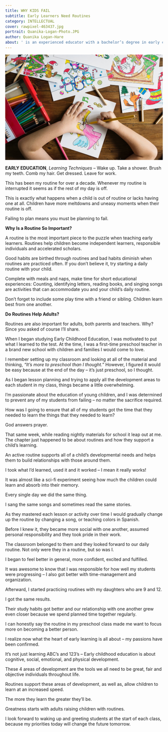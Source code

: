 ```yaml
---
title: WHY KIDS FAIL
subtitle: Early Learners Need Routines
category: INTELLECTUAL
cover: rawpixel-463437.jpg
portrait: Quanika-Logan-Photo.JPG
author: Quanika Logan-Hare
about: ' is an experienced educator with a bachelor’s degree in early childhood education administration. She is an advocate for children coping with impoverished conditions. She is motivated by her aspiration to touch the hearts and develop the minds of young children.'
---
```


![unsplash.com](./rawpixel-463437.jpg)

**EARLY EDUCATION**, *Learning Techniques* – Wake up. Take a shower. Brush my teeth. Comb my hair. Get dressed. Leave for work. 

This has been my routine for over a decade. Whenever my routine is interrupted it seems as if the rest of my day is off. 

This is exactly what happens when a child is out of routine or lacks having one at all. Children have more meltdowns and uneasy moments when their routine is off. 

Failing to plan means you must be planning to fail.

**Why Is a Routine So Important?** 

A routine is the most important piece to the puzzle when teaching early learners. Routines help children become independent learners, responsible individuals and accelerated scholars. 

Good habits are birthed through routines and bad habits diminish when routines are practiced often.  If you don’t believe it, try starting a daily routine with your child. 

Complete with meals and naps, make time for short educational experiences: Counting, identifying letters, reading books, and singing songs are activities that can accommodate you and your child’s daily routine. 

Don’t forget to include some play time with a friend or sibling. Children learn best from one another.

**Do Routines Help Adults?**

Routines are also important for adults, both parents and teachers. Why?  Since you asked of course I’ll share.  

When I began studying Early Childhood Education, I was motivated to put what I learned to the test. At the time, I was a first-time preschool teacher in a brand new school with children and families I would come to love. 

I remember setting up my classroom and looking at all of the material and thinking, *“It’s more to preschool than I thought.”* However, I figured it would be easy because at the end of the day – it’s just preschool, so I thought.

As I began lesson planning and trying to apply all the development areas to each student in my class, things became a little overwhelming.  

I’m passionate about the education of young children, and I was determined to prevent any of my students from failing – no matter the sacrifice required.

How was I going to ensure that all of my students got the time that they needed to learn the things that they needed to learn?  

God answers prayer.

That same week, while reading nightly materials for school it leap out at me. The chapter just happened to be about routines and how they support a child’s learning. 

An active routine supports all of a child’s developmental needs and helps them to build relationships with those around them.

I took what I’d learned, used it and it worked – I mean it really works! 

It was almost like a sci-fi experiment seeing how much the children could learn and absorb into their memory.

Every single day we did the same thing. 

I sang the same songs and sometimes read the same stories. 

As they mastered each lesson or activity over time I would gradually change up the routine by changing a song, or teaching colors in Spanish. 

Before I knew it, they became more social with one another, assumed personal responsibility and they took pride in their work. 

The classroom belonged to them and they looked forward to our daily routine.  Not only were they in a routine, but so was I.

I began to feel better in general, more confident, excited and fulfilled.

It was awesome to know that I was responsible for how well my students were progressing – I also got better with time-management and organization. 

Afterward, I started practicing routines with my daughters who are 9 and 12.

I got the same results. 

Their study habits got better and our relationship with one another grew even closer because we spend planned time together regularly.  

I can honestly say the routine in my preschool class made me want to focus more on becoming a better person. 

I realize now what the heart of early learning is all about – my passions have been confirmed.

It’s not just learning ABC’s and 123’s – Early childhood education is about cognitive, social, emotional, and physical development. 

These 4 areas of development are the tools we all need to be great, fair and objective individuals throughout life. 

Routines support these areas of development, as well as, allow children to learn at an increased speed. 

The more they learn the greater they’ll be.

Greatness starts with adults raising children with routines.

I look forward to waking up and greeting students at the start of each class, because my priorities today will change the future tomorrow.
